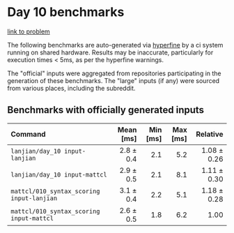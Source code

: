 # Day 10 benchmarks

[link to problem](http://adventofcode.com/2021/day/10)

The following benchmarks are auto-generated via [hyperfine](https://github.com/sharkdp/hyperfine) by a ci system running on shared hardware. Results may be inaccurate, particularly for execution times < 5ms, as per the hyperfine warnings.

The "official" inputs were aggregated from repositories participating in the generation of these benchmarks. The "large" inputs (if any) were sourced from various places, including the subreddit.

## Benchmarks with officially generated inputs
| Command | Mean [ms] | Min [ms] | Max [ms] | Relative |
|:---|---:|---:|---:|---:|
| `lanjian/day_10 input-lanjian` | 2.8 ± 0.4 | 2.1 | 5.2 | 1.08 ± 0.26 |
| `lanjian/day_10 input-mattcl` | 2.9 ± 0.5 | 2.1 | 8.1 | 1.11 ± 0.30 |
| `mattcl/010_syntax_scoring input-lanjian` | 3.1 ± 0.4 | 2.2 | 5.1 | 1.18 ± 0.28 |
| `mattcl/010_syntax_scoring input-mattcl` | 2.6 ± 0.5 | 1.8 | 6.2 | 1.00 |
